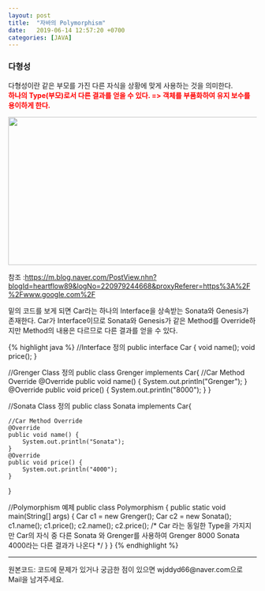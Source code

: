 ```yaml
---
layout: post
title:  "자바의 Polymorphism"
date:   2019-06-14 12:57:20 +0700
categories: [JAVA]
---
```


### 다형성 
다형성이란 같은 부모를 가진 다른 자식을 상황에 맞게 사용하는 것을 의미한다.  
<span style ="color: red">**하나의 Type(부모)로서 다른 결과를 얻을 수 있다. => 객체를 부품화하여 유지 보수를 용이하게 한다.**</span> 

<img src="https://raw.githubusercontent.com/wjddyd66/wjddyd66.github.io/master/static/img/_posts/Polymorphism.PNG" height="300" width="600" />

참조 :<https://m.blog.naver.com/PostView.nhn?blogId=heartflow89&logNo=220979244668&proxyReferer=https%3A%2F%2Fwww.google.com%2F>

밑의 코드를 보게 되면 Car라는 하나의 Interface을 상속받는 Sonata와 Genesis가 존재한다. Car가 Interface이므로 Sonata와 Genesis가 같은 Method를 Override하지만 Method의 내용은 다르므로 다른 결과를 얻을 수 있다.

{% highlight java %}
//Interface 정의
public interface Car {
	void name();
	void price();
}

//Grenger Class 정의
public class Grenger implements Car{
	//Car Method Override
	@Override
	public void name() {
		System.out.println("Grenger");
	}
	@Override
	public void price() {
		System.out.println("8000");	
	}
}

//Sonata Class 정의
public class Sonata implements Car{
	
	//Car Method Override
	@Override
	public void name() {
		System.out.println("Sonata");
	}
	@Override
	public void price() {
		System.out.println("4000");	
	}
}

//Polymorphism 예제
public class Polymorphism {
	public static void main(String[] args) {
		Car c1 = new Grenger();
		Car c2 = new Sonata();
		c1.name();
		c1.price();
		c2.name();
		c2.price();
		/*
		Car 라는 동일한 Type을 가지지만
		Car의 자식 중 다른 Sonata 와 Grenger를 사용하여
		Grenger 8000 Sonata 4000라는 다른 결과가 나온다
		 */
	}
}
{% endhighlight %}

<hr>
원본코드: <https://github.com/wjddyd66/JAVA/tree/master/Polymorphism>
코드에 문제가 있거나 궁금한 점이 있으면 wjddyd66@naver.com으로  Mail을 남겨주세요.